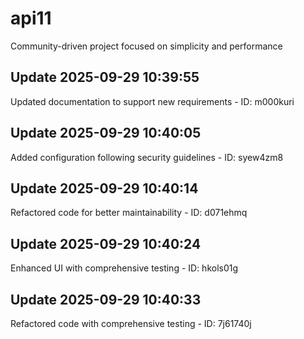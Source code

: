 # api11
Community-driven project focused on simplicity and performance

## Update 2025-09-29 10:39:55
Updated documentation to support new requirements - ID: m000kuri


## Update 2025-09-29 10:40:05
Added configuration following security guidelines - ID: syew4zm8


## Update 2025-09-29 10:40:14
Refactored code for better maintainability - ID: d071ehmq


## Update 2025-09-29 10:40:24
Enhanced UI with comprehensive testing - ID: hkols01g


## Update 2025-09-29 10:40:33
Refactored code with comprehensive testing - ID: 7j61740j

